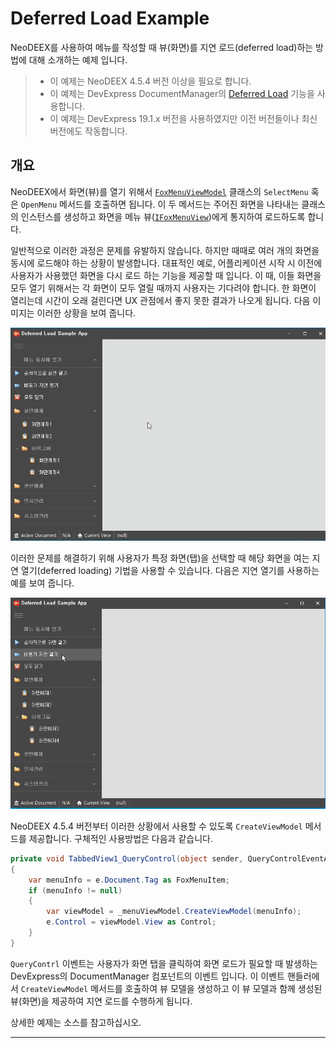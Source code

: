 # Deferred Load Example

NeoDEEX를 사용하여 메뉴를 작성할 때 뷰(화면)를 지연 로드(deferred load)하는 방법에 대해 소개하는 예제 입니다.

> * 이 예제는 NeoDEEX 4.5.4 버전 이상을 필요로 합니다.
> * 이 예제는 DevExpress DocumentManager의 [Deferred Load](https://documentation.devexpress.com/WindowsForms/11619/Controls-and-Libraries/Application-UI-Manager/Deferred-Load/Deferred-Load) 기능을 사용합니다.
> * 이 예제는 DevExpress 19.1.x 버전을 사용하였지만 이전 버전들이나 최신 버전에도 작동합니다.

## 개요

NeoDEEX에서 화면(뷰)를 열기 위해서 [`FoxMenuViewModel`](https://github.com/NeoDEEX/manual/blob/master/uimodel/menuview.md#FoxMenuViewModel) 클래스의 `SelectMenu` 혹은 `OpenMenu` 메서드를 호출하면 됩니다. 이 두 메서드는 주어진 화면을 나타내는 클래스의 인스턴스를 생성하고 화면을 메뉴 뷰([`IFoxMenuView`](https://github.com/NeoDEEX/manual/blob/master/uimodel/menuview.md#IFoxMenuView))에게 통지하여 로드하도록 합니다.

일반적으로 이러한 과정은 문제를 유발하지 않습니다. 하지만 때때로 여러 개의 화면을 동시에 로드해야 하는 상황이 발생합니다. 대표적인 예로, 어플리케이션 시작 시 이전에 사용자가 사용했던 화면을 다시 로드 하는 기능을 제공할 때 입니다. 이 때, 이들 화면을 모두 열기 위해서는 각 화면이 모두 열릴 때까지 사용자는 기다려야 합니다. 한 화면이 열리는데 시간이 오래 걸린다면 UX 관점에서 좋지 못한 결과가 나오게 됩니다. 다음 이미지는 이러한 상황을 보여 줍니다.

![순차적으로 여러 화면 열기 상황](images/seq-load.gif)

이러한 문제를 해결하기 위해 사용자가 특정 화면(탭)을 선택할 때 해당 화면을 여는 지연 열기(deferred loading) 기법을 사용할 수 있습니다. 다음은 지연 열기를 사용하는 예를 보여 줍니다.

![지연 열기 상황](images/deferred-load.gif)

NeoDEEX 4.5.4 버전부터 이러한 상황에서 사용할 수 있도록  `CreateViewModel` 메서드를 제공합니다. 구체적인 사용방법은 다음과 같습니다.

```cs
private void TabbedView1_QueryControl(object sender, QueryControlEventArgs e)
{
    var menuInfo = e.Document.Tag as FoxMenuItem;
    if (menuInfo != null)
    {
        var viewModel = _menuViewModel.CreateViewModel(menuInfo);
        e.Control = viewModel.View as Control;
    }
}
```

`QueryContrl` 이벤트는 사용자가 화면 탭을 클릭하여 화면 로드가 필요할 때 발생하는 DevExpress의 DocumentManager 컴포넌트의 이벤트 입니다. 이 이벤트 핸들러에서 `CreateViewModel` 메서드를 호출하여 뷰 모델을 생성하고 이 뷰 모델과 함께 생성된 뷰(화면)을 제공하여 지연 로드를 수행하게 됩니다.

상세한 예제는 소스를 참고하십시오.

---
